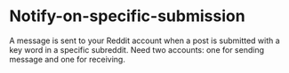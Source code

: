 # Notify-on-specific-submission
A message is sent to your Reddit account when a post is submitted with a key word in a specific subreddit. Need two accounts: one for sending message and one for receiving.

